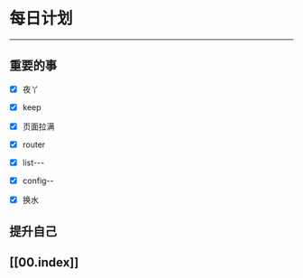 
# 每日计划
---
## 重要的事

- [x]    夜丫
- [x]   keep
- [x]  页面拉满
- [x] router
- [x] list---
- [x] config--
- [x] 换水



## 提升自己

  



## [[00.index]]










